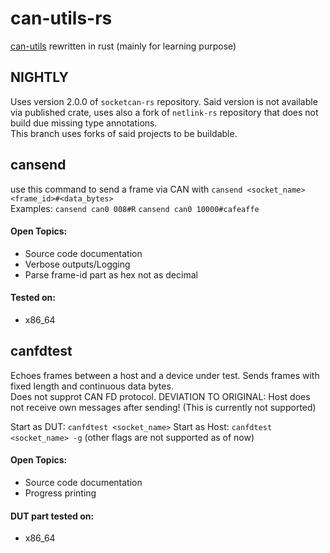 # can-utils-rs
[can-utils](https://github.com/linux-can/can-utils "The famous original") rewritten in rust (mainly for learning purpose)

## NIGHTLY
Uses version 2.0.0 of `socketcan-rs` repository. Said version is not available via published crate, uses also a fork of `netlink-rs` repository that does not build due missing type annotations.  
This branch uses forks of said projects to be buildable.

## cansend

use this command to send a frame via CAN with ```cansend <socket_name> <frame_id>#<data_bytes>```  
Examples: ```cansend can0 008#R``` ```cansend can0 10000#cafeaffe```

#### Open Topics:  
- Source code documentation  
- Verbose outputs/Logging  
- Parse frame-id part as hex not as decimal

#### Tested on:  
- x86_64  

## canfdtest

Echoes frames between a host and a device under test. Sends frames with fixed length and continuous data bytes.  
Does not supprot CAN FD protocol.
DEVIATION TO ORIGINAL: Host does not receive own messages after sending! (This is currently not supported)

Start as DUT: ```canfdtest <socket_name>```
Start as Host: ```canfdtest <socket_name> -g``` (other flags are not supported as of now)

#### Open Topics:
- Source code documentation
- Progress printing

#### DUT part tested on:
- x86_64 
